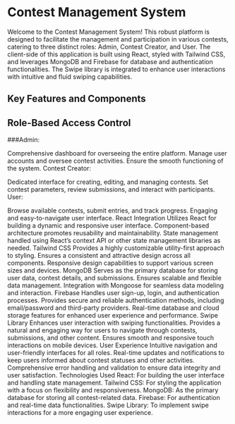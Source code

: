 # Contest Management System # 

Welcome to the Contest Management System! This robust platform is designed to facilitate the management and participation in various contests, catering to three distinct roles: Admin, Contest Creator, and User. The client-side of this application is built using React, styled with Tailwind CSS, and leverages MongoDB and Firebase for database and authentication functionalities. The Swipe library is integrated to enhance user interactions with intuitive and fluid swiping capabilities.

## Key Features and Components
## Role-Based Access Control
###Admin:

Comprehensive dashboard for overseeing the entire platform.
Manage user accounts and oversee contest activities.
Ensure the smooth functioning of the system.
Contest Creator:

Dedicated interface for creating, editing, and managing contests.
Set contest parameters, review submissions, and interact with participants.
User:

Browse available contests, submit entries, and track progress.
Engaging and easy-to-navigate user interface.
React Integration
Utilizes React for building a dynamic and responsive user interface.
Component-based architecture promotes reusability and maintainability.
State management handled using React’s context API or other state management libraries as needed.
Tailwind CSS
Provides a highly customizable utility-first approach to styling.
Ensures a consistent and attractive design across all components.
Responsive design capabilities to support various screen sizes and devices.
MongoDB
Serves as the primary database for storing user data, contest details, and submissions.
Ensures scalable and flexible data management.
Integration with Mongoose for seamless data modeling and interaction.
Firebase
Handles user sign-up, login, and authentication processes.
Provides secure and reliable authentication methods, including email/password and third-party providers.
Real-time database and cloud storage features for enhanced user experience and performance.
Swipe Library
Enhances user interaction with swiping functionalities.
Provides a natural and engaging way for users to navigate through contests, submissions, and other content.
Ensures smooth and responsive touch interactions on mobile devices.
User Experience
Intuitive navigation and user-friendly interfaces for all roles.
Real-time updates and notifications to keep users informed about contest statuses and other activities.
Comprehensive error handling and validation to ensure data integrity and user satisfaction.
Technologies Used
React: For building the user interface and handling state management.
Tailwind CSS: For styling the application with a focus on flexibility and responsiveness.
MongoDB: As the primary database for storing all contest-related data.
Firebase: For authentication and real-time data functionalities.
Swipe Library: To implement swipe interactions for a more engaging user experience.
 
